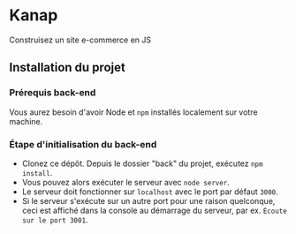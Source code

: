 # Kanap

Construisez un site e-commerce en JS

## Installation du projet ##
### Prérequis back-end ###

Vous aurez besoin d'avoir Node et `npm` installés localement sur votre machine.

### Étape d'initialisation du back-end ###

- Clonez ce dépôt. Depuis le dossier "back" du projet, exécutez `npm install`. 
- Vous pouvez alors exécuter le serveur avec `node server`.
- Le serveur doit fonctionner sur `localhost` avec le port par défaut `3000`. 
- Si le serveur s'exécute sur un autre port pour une raison quelconque, ceci est affiché dans la console au démarrage du serveur, par ex. `Écoute sur le port 3001`.
